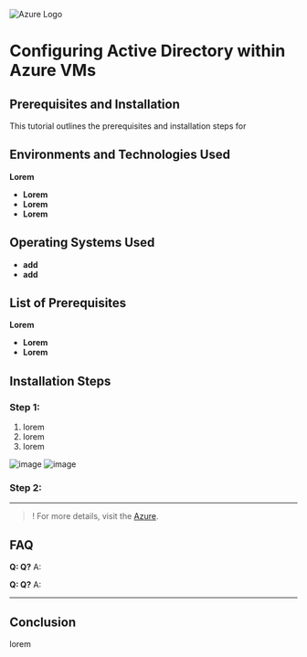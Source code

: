 ![Azure Logo](https://i.imgur.com/3iwtTkN.jpeg)

# Configuring Active Directory within Azure VMs



## Prerequisites and Installation

This tutorial outlines the prerequisites and installation steps for 

## Environments and Technologies Used
 **Lorem**
-  **Lorem** 
-  **Lorem** 
-  **Lorem** 


## Operating Systems Used
-  **add** 
-  **add** 

## List of Prerequisites

**Lorem**
-  **Lorem** 
-  **Lorem** 

## Installation Steps

### Step 1: 


1. lorem
2. lorem
3. lorem
&nbsp;


![image]()
![image]()

### Step 2:    

---

>! For more details, visit the [Azure](add).

## FAQ
**Q: Q?**
A: 

**Q: Q?**
A: 
-- -
## Conclusion
lorem